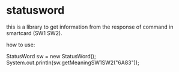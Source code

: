statusword
==========

this is a library to get information from the response of command in smartcard (SW1 SW2).

how to use:

  StatusWord sw = new StatusWord();
  System.out.println(sw.getMeaningSW1SW2("6A83"));
  
